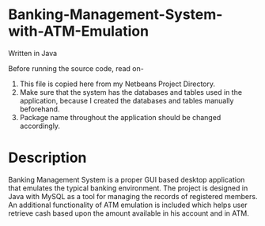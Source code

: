 # Banking-Management-System-with-ATM-Emulation

Written in Java

Before running the source code, read on-

1. This file is copied here from my Netbeans Project Directory.
2. Make sure that the system has the databases and tables
   used in the application, because I created the databases and tables manually beforehand.
3. Package name throughout the application should be changed accordingly.


# Description
Banking Management System is a proper GUI based desktop application that emulates the typical
banking environment. The project is designed in Java with MySQL as a tool for managing the records of
registered members. An additional functionality of ATM emulation is included which helps user
retrieve cash based upon the amount available in his account and in ATM.

